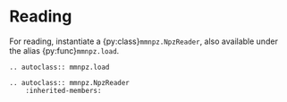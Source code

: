 Reading
=======

For reading, instantiate a {py:class}`mmnpz.NpzReader`, also available under
the alias {py:func}`mmnpz.load`.

```{eval-rst}
.. autoclass:: mmnpz.load

.. autoclass:: mmnpz.NpzReader
    :inherited-members:
```
